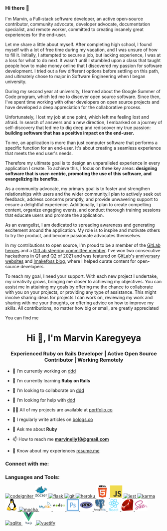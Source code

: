 ### Hi there 👋 
I'm Marvin, a Full-stack software developer, an active open-source contributor, community advocate, developer advocate, documentation specialist, and remote worker, committed to creating insanely great experiences for the end-user.

Let me share a little about myself. After completing high school, I found myself with a lot of free time during my vacation, and I was unsure of how to fill it. Initially, I attempted to secure a job, but lacking experience, I was at a loss for what to do next. It wasn't until I stumbled upon a class that taught people how to make money online that I discovered my passion for software development. I tried out a few different options before settling on this path, and ultimately chose to major in Software Engineering when I began university.

During my second year at university, I learned about the Google Summer of Code program, which led me to discover open source software. Since then, I've spent time working with other developers on open source projects and have developed a deep appreciation for the collaborative process.

Unfortunately, I lost my job at one point, which left me feeling lost and afraid.
 In search of answers and a new direction, I embarked on a journey of self-discovery that led me to dig deep and rediscover my true passion: **building software that has a positive impact on the end-user.**

To me, an application is more than just computer software that performs a specific function for an end-user. It's about creating a seamless experience that meets the end user's needs. 

Therefore my ultimate goal is to design an unparalleled experience in every application I create. To achieve this, I focus on three key areas: **designing software that is user-centric, promoting the use of this software, and evangelizing its benefits.**


As a community advocate, my primary goal is to foster and strengthen relationships with users and the wider community.I plan to actively seek out feedback, address concerns promptly, and provide unwavering support to ensure a delightful experience. Additionally, I plan to create compelling content, organize engaging events, and conduct thorough training sessions that educate users and promote the application.


As an evangelist, I am dedicated to spreading awareness and generating excitement around the application. My role is to inspire and motivate others to try the product, and become passionate advocates themselves.


In my contributions to open source, I'm proud to be a member of the [GitLab heroes](https://about.gitlab.com/community/heroes/members/)  and a [GitLab steering committee member](https://gitlab.com/gitlab-com/marketing/community-relations/gitlab-heroes/-/issues/21). I've won two consecutive hackathons in [Q1](https://about.gitlab.com/community/hackathon/winners/) and [Q2](https://forum.gitlab.com/t/announcing-q2-2021-gitlab-hackathon-winners/56053) of 2021 and was featured on [GitLab's anniversary websites](https://about.gitlab.com/ten/) and [Imakefoss blog](https://www.imakefoss.org/curators/marvinkaregyeya/), where I helped curate content for open-source developers.

To reach my goal, I need your support. With each new project I undertake, my creativity grows, bringing me closer to achieving my objectives. You can assist me in attaining my goals by offering me the chance to collaborate with you on your projects, or providing any type of assistance. This might involve sharing ideas for projects I can work on, reviewing my work and sharing with me your thoughts, or offering advice on how to improve my skills. All contributions, no matter how big or small, are greatly appreciated

You can find me 










<h1 align="center">Hi 👋, I'm Marvin Karegyeya</h1>
<h3 align="center">Experienced Ruby on Rails Developer | Active Open Source Contributor | Working Remotely</h3>

- 🔭 I’m currently working on [ddd](link.me)

- 🌱 I’m currently learning **Ruby on Rails**

- 👯 I’m looking to collaborate on [ddd](link.me)

- 🤝 I’m looking for help with [ddd](link.me)

- 👨‍💻 All of my projects are available at [portfolio.co](portfolio.co)

- 📝 I regularly write articles on [bologs.co](bologs.co)

- 💬 Ask me about **Ruby**

- 📫 How to reach me **marvinelly18@gmail.com**

- 📄 Know about my experiences [resume.me](resume.me)

<h3 align="left">Connect with me:</h3>
<p align="left">
</p>

<h3 align="left">Languages and Tools:</h3>
<p align="left"> <a href="https://codeigniter.com" target="_blank" rel="noreferrer"> <img src="https://cdn.worldvectorlogo.com/logos/codeigniter.svg" alt="codeigniter" width="40" height="40"/> </a> <a href="https://www.docker.com/" target="_blank" rel="noreferrer"> <img src="https://raw.githubusercontent.com/devicons/devicon/master/icons/docker/docker-original-wordmark.svg" alt="docker" width="40" height="40"/> </a> <a href="https://flask.palletsprojects.com/" target="_blank" rel="noreferrer"> <img src="https://www.vectorlogo.zone/logos/pocoo_flask/pocoo_flask-icon.svg" alt="flask" width="40" height="40"/> </a> <a href="https://git-scm.com/" target="_blank" rel="noreferrer"> <img src="https://www.vectorlogo.zone/logos/git-scm/git-scm-icon.svg" alt="git" width="40" height="40"/> </a> <a href="https://heroku.com" target="_blank" rel="noreferrer"> <img src="https://www.vectorlogo.zone/logos/heroku/heroku-icon.svg" alt="heroku" width="40" height="40"/> </a> <a href="https://www.w3.org/html/" target="_blank" rel="noreferrer"> <img src="https://raw.githubusercontent.com/devicons/devicon/master/icons/html5/html5-original-wordmark.svg" alt="html5" width="40" height="40"/> </a> <a href="https://developer.mozilla.org/en-US/docs/Web/JavaScript" target="_blank" rel="noreferrer"> <img src="https://raw.githubusercontent.com/devicons/devicon/master/icons/javascript/javascript-original.svg" alt="javascript" width="40" height="40"/> </a> <a href="https://jestjs.io" target="_blank" rel="noreferrer"> <img src="https://www.vectorlogo.zone/logos/jestjsio/jestjsio-icon.svg" alt="jest" width="40" height="40"/> </a> <a href="https://karma-runner.github.io/latest/index.html" target="_blank" rel="noreferrer"> <img src="https://raw.githubusercontent.com/detain/svg-logos/780f25886640cef088af994181646db2f6b1a3f8/svg/karma.svg" alt="karma" width="40" height="40"/> </a> <a href="https://www.linux.org/" target="_blank" rel="noreferrer"> <img src="https://raw.githubusercontent.com/devicons/devicon/master/icons/linux/linux-original.svg" alt="linux" width="40" height="40"/> </a> <a href="https://mochajs.org" target="_blank" rel="noreferrer"> <img src="https://www.vectorlogo.zone/logos/mochajs/mochajs-icon.svg" alt="mocha" width="40" height="40"/> </a> <a href="https://www.mysql.com/" target="_blank" rel="noreferrer"> <img src="https://raw.githubusercontent.com/devicons/devicon/master/icons/mysql/mysql-original-wordmark.svg" alt="mysql" width="40" height="40"/> </a> <a href="https://nodejs.org" target="_blank" rel="noreferrer"> <img src="https://raw.githubusercontent.com/devicons/devicon/master/icons/nodejs/nodejs-original-wordmark.svg" alt="nodejs" width="40" height="40"/> </a> <a href="https://www.photoshop.com/en" target="_blank" rel="noreferrer"> <img src="https://raw.githubusercontent.com/devicons/devicon/master/icons/photoshop/photoshop-line.svg" alt="photoshop" width="40" height="40"/> </a> <a href="https://www.php.net" target="_blank" rel="noreferrer"> <img src="https://raw.githubusercontent.com/devicons/devicon/master/icons/php/php-original.svg" alt="php" width="40" height="40"/> </a> <a href="https://www.postgresql.org" target="_blank" rel="noreferrer"> <img src="https://raw.githubusercontent.com/devicons/devicon/master/icons/postgresql/postgresql-original-wordmark.svg" alt="postgresql" width="40" height="40"/> </a> <a href="https://reactjs.org/" target="_blank" rel="noreferrer"> <img src="https://raw.githubusercontent.com/devicons/devicon/master/icons/react/react-original-wordmark.svg" alt="react" width="40" height="40"/> </a> <a href="https://www.ruby-lang.org/en/" target="_blank" rel="noreferrer"> <img src="https://raw.githubusercontent.com/devicons/devicon/master/icons/ruby/ruby-original.svg" alt="ruby" width="40" height="40"/> </a> <a href="https://sass-lang.com" target="_blank" rel="noreferrer"> <img src="https://raw.githubusercontent.com/devicons/devicon/master/icons/sass/sass-original.svg" alt="sass" width="40" height="40"/> </a> <a href="https://www.sqlite.org/" target="_blank" rel="noreferrer"> <img src="https://www.vectorlogo.zone/logos/sqlite/sqlite-icon.svg" alt="sqlite" width="40" height="40"/> </a> <a href="https://vuejs.org/" target="_blank" rel="noreferrer"> <img src="https://raw.githubusercontent.com/devicons/devicon/master/icons/vuejs/vuejs-original-wordmark.svg" alt="vuejs" width="40" height="40"/> </a> <a href="https://vuetifyjs.com/en/" target="_blank" rel="noreferrer"> <img src="https://bestofjs.org/logos/vuetify.svg" alt="vuetify" width="40" height="40"/> </a> </p>


<!--
**nuwe1/nuwe1** is a ✨ _special_ ✨ repository because its `README.md` (this file) appears on your GitHub profile.

Here are some ideas to get you started:
Hi there, I'm a Full Stack Developer with expertise in Ruby on Rails and a passion for open source. With several years of experience working on complex web applications, I have developed a strong proficiency in both front-end and back-end development. I'm also an active contributor to GitLab and have won two consecutive hackathons in Q1 and Q2 of 2021.

My technical skillset includes proficiency in Ruby, Rails, JavaScript, React, Redux, HTML/CSS, Git, and SQL databases such as PostgreSQL. I'm always eager to learn and stay up-to-date with the latest technologies and industry trends.

As a developer, I prioritize clean and maintainable code, efficient workflows, and a collaborative team environment. I enjoy working on challenging projects and leveraging my problem-solving skills to build scalable and robust solutions.

I'm currently seeking Ruby on Rails roles where I can contribute my expertise, passion for open source, and desire to continue learning and growing as a developer. Feel free to check out my Github profile to see some of my recent work and contributions.


Hi there! I'm a passionate Full Stack Developer with a focus on Ruby on Rails projects. I have extensive experience in contributing to open source, including GitLab, and have won two consecutive hackathons in Q1 and Q2 of 2021. As a GitLab Hero and member of the GitLab Heroes Steering Committee, I help out in recruiting new GitLab Heroes, goal setting and strategy, reviewing applications, and supporting and coaching new Heroes. I am proficient in HTML/CSS, JavaScript, React, Redux, PostgreSQL, Bootstrap, Webpack, Babel, and of course, Ruby on Rails. My ability to lead team retrospective and demo sessions, add new features to the backend and frontend, and configure applications to run on GitLab pipelines makes me a valuable asset to any team. Let's connect and create something amazing!
 
As a full stack developer with expertise in Ruby on Rails, I have extensive experience developing scalable web applications and contributing to open source projects. I am a GitLab Hero and member of the GitLab Heroes Steering Committee, where I recruit and coach new Heroes, review applications, and set goals and strategies. I have also won consecutive hackathons in Q1 and Q2 of 2021, demonstrating my ability to innovate and deliver results. With a passion for clean, maintainable code and a dedication to continuous learning, I am seeking new opportunities to apply my skills and make a meaningful impact in the Ruby on Rails community.

- 🔭 I’m currently working on ...
- 🌱 I’m currently learning ...
- 👯 I’m looking to collaborate on ...
- 🤔 I’m looking for help with ...
- 💬 Ask me about ...
- 📫 How to reach me: ...
- 😄 Pronouns: ...
- ⚡ Fun fact: ...
-->
